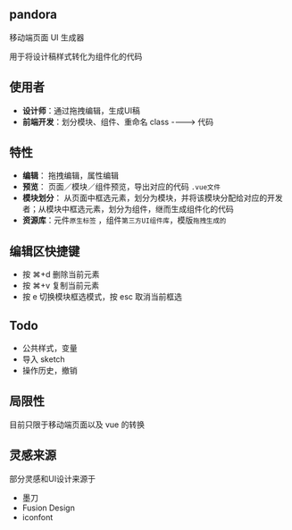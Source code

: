 
## pandora

移动端页面 UI 生成器

用于将设计稿样式转化为组件化的代码

## 使用者
* **设计师**：通过拖拽编辑，生成UI稿
* **前端开发**：划分模块、组件、重命名 class ----> 代码

## 特性

* **编辑**： 拖拽编辑，属性编辑
* **预览**： 页面／模块／组件预览，导出对应的代码 `.vue文件`
* **模块划分**： 从页面中框选元素，划分为模块，并将该模块分配给对应的开发者；从模块中框选元素，划分为组件，继而生成组件化的代码
* **资源库**：元件`原生标签` ，组件`第三方UI组件库`，模版`拖拽生成的`

## 编辑区快捷键
* 按 ⌘+d 删除当前元素
* 按 ⌘+v 复制当前元素
* 按 e 切换模块框选模式，按 esc 取消当前框选

## Todo
* 公共样式，变量
* 导入 sketch
* 操作历史，撤销

## 局限性

目前只限于移动端页面以及 vue 的转换

## 灵感来源
部分灵感和UI设计来源于

* 墨刀
* Fusion Design
* iconfont



